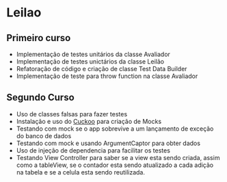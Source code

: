# Leilao

## Primeiro curso
* Implementação de testes unitários da classe Avaliador
* Implementação de testes unictários da classe Leilão
* Refatoração de código e criação de classe Test Data Builder
* Implementação de teste para throw function na classe Avaliador

## Segundo Curso
* Uso de classes falsas para fazer testes
* Instalação e uso do [Cuckoo](https://github.com/Brightify/Cuckoo) para criação de Mocks
* Testando com mock se o app sobrevive a um lançamento de exceção do banco de dados
* Testando com mock e usando ArgumentCaptor para obter dados
* Uso de injeção de dependencia para facilitar os testes
* Testando View Controller para saber se a view esta sendo criada, assim como a tableView, se o contador esta sendo atualizado a cada adição na tabela e se a celula esta sendo reutilizada.


